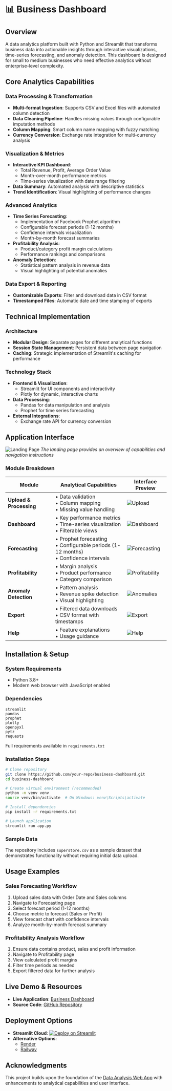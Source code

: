 # 📊 Business Dashboard

## Overview
A data analytics platform built with Python and Streamlit that transforms business data into actionable insights through interactive visualizations, time-series forecasting, and anomaly detection. This dashboard is designed for small to medium businesses who need effective analytics without enterprise-level complexity.

## Core Analytics Capabilities

### Data Processing & Transformation
- **Multi-format Ingestion**: Supports CSV and Excel files with automated column detection
- **Data Cleaning Pipeline**: Handles missing values through configurable imputation methods
- **Column Mapping**: Smart column name mapping with fuzzy matching
- **Currency Conversion**: Exchange rate integration for multi-currency analysis

### Visualization & Metrics
- **Interactive KPI Dashboard**: 
  - Total Revenue, Profit, Average Order Value
  - Month-over-month performance metrics
  - Time-series visualization with date range filtering
- **Data Summary**: Automated analysis with descriptive statistics
- **Trend Identification**: Visual highlighting of performance changes

### Advanced Analytics
- **Time Series Forecasting**: 
  - Implementation of Facebook Prophet algorithm
  - Configurable forecast periods (1-12 months)
  - Confidence intervals visualization
  - Month-by-month forecast summaries
- **Profitability Analysis**:
  - Product/category profit margin calculations
  - Performance rankings and comparisons
- **Anomaly Detection**:
  - Statistical pattern analysis in revenue data
  - Visual highlighting of potential anomalies

### Data Export & Reporting
- **Customizable Exports**: Filter and download data in CSV format
- **Timestamped Files**: Automatic date and time stamping of exports

## Technical Implementation

### Architecture
- **Modular Design**: Separate pages for different analytical functions
- **Session State Management**: Persistent data between page navigation
- **Caching**: Strategic implementation of Streamlit's caching for performance

### Technology Stack
- **Frontend & Visualization**: 
  - Streamlit for UI components and interactivity
  - Plotly for dynamic, interactive charts
- **Data Processing**:
  - Pandas for data manipulation and analysis
  - Prophet for time series forecasting
- **External Integrations**:
  - Exchange rate API for currency conversion

## Application Interface

![Landing Page](asset/landing%20page.png)
*The landing page provides an overview of capabilities and navigation instructions*

### Module Breakdown

| Module | Analytical Capabilities | Interface Preview |
|--------|-------------------------|-------------------|
| **Upload & Processing** | • Data validation<br>• Column mapping<br>• Missing value handling | ![Upload](asset/upload%20page%20%231.png) |
| **Dashboard** | • Key performance metrics<br>• Time-series visualization<br>• Filterable views | ![Dashboard](asset/dashboard%20page%20%231.png) |
| **Forecasting** | • Prophet forecasting<br>• Configurable periods (1-12 months)<br>• Confidence intervals | ![Forecasting](asset/forecasting%20page%20%231.png) |
| **Profitability** | • Margin analysis<br>• Product performance<br>• Category comparison | ![Profitability](asset/profitability%20page.png) |
| **Anomaly Detection** | • Pattern analysis<br>• Revenue spike detection<br>• Visual highlighting | ![Anomalies](asset/anomalies%20page.png) |
| **Export** | • Filtered data downloads<br>• CSV format with timestamps | ![Export](asset/export%20page.png) |
| **Help** | • Feature explanations<br>• Usage guidance | ![Help](asset/help%20page%20%231.png) |

## Installation & Setup

### System Requirements
- Python 3.8+
- Modern web browser with JavaScript enabled

### Dependencies
```
streamlit
pandas
prophet
plotly
openpyxl
pytz
requests
```
Full requirements available in `requirements.txt`

### Installation Steps

```bash
# Clone repository
git clone https://github.com/your-repo/business-dashboard.git
cd business-dashboard

# Create virtual environment (recommended)
python -m venv venv
source venv/bin/activate  # On Windows: venv\Scripts\activate

# Install dependencies
pip install -r requirements.txt

# Launch application
streamlit run app.py
```

### Sample Data
The repository includes `superstore.csv` as a sample dataset that demonstrates functionality without requiring initial data upload.

## Usage Examples

### Sales Forecasting Workflow
1. Upload sales data with Order Date and Sales columns
2. Navigate to Forecasting page
3. Select forecast period (1-12 months)
4. Choose metric to forecast (Sales or Profit)
5. View forecast chart with confidence intervals
6. Analyze month-by-month forecast summary

### Profitability Analysis Workflow
1. Ensure data contains product, sales and profit information
2. Navigate to Profitability page
3. View calculated profit margins
4. Filter time periods as needed
5. Export filtered data for further analysis

## Live Demo & Resources

- **Live Application**: [Business Dashboard](https://bussiness-dashboard.streamlit.app/)
- **Source Code**: [GitHub Repository](https://github.com/everydaycodings/Data-Analysis-Web-App)

## Deployment Options

- **Streamlit Cloud**: [![Deploy on Streamlit](https://static.streamlit.io/badges/streamlit_badge_black_white.svg)](https://streamlit.io/)
- **Alternative Options**:
  - [Render](https://render.com/)
  - [Railway](https://railway.app/)

## Acknowledgments

This project builds upon the foundation of the [Data Analysis Web App](https://github.com/everydaycodings/Data-Analysis-Web-App) with enhancements to analytical capabilities and user interface.
